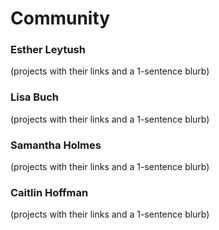 # Community

### Esther Leytush
(projects with their links and a 1-sentence blurb)

### Lisa Buch
(projects with their links and a 1-sentence blurb)

### Samantha Holmes
(projects with their links and a 1-sentence blurb)

### Caitlin Hoffman
(projects with their links and a 1-sentence blurb)
